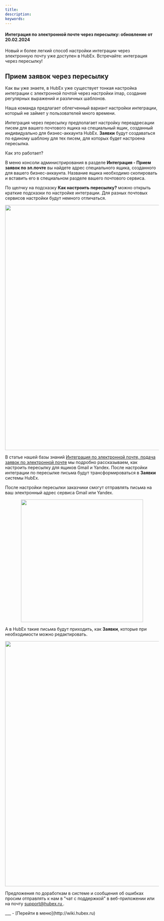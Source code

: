 ```yaml
---
title: 
description: 
keywords: 
---
```


#### Интеграция по электронной почте через пересылку: обновление от 20.02.2024
<html>
<meta charset="utf-8">

</html>
<body>
<p>Новый и более легкий способ настройки интеграции через электронную почту уже доступен в HubEx. Встречайте: интеграция через пересылку!</p>
<h2>Прием заявок через пересылку</h2>
<p>Как вы уже знаете, в HubEx уже существует тонкая настройка интеграции с электронной почтой через настройки imap, создание регулярных выражений и различных шаблонов.&nbsp;</p>
<p>Наша команда предлагает облегченный вариант настройки интеграции, который не займет у пользователей много времени.&nbsp;</p>
<p>Интеграция через пересылку предполагает настройку переадресации писем для вашего почтового ящика на специальный ящик, созданный индивидуально для бизнес-аккаунта HubEx. <strong>Заявки</strong> будут создаваться по единому шаблону для тех писем, для которых будет настроена пересылка.</p>
<p>Как это работает?</p>
<p>В меню консоли администрирования в разделе <strong>Интеграция - Прием заявок по эл.почте</strong> вы найдете адрес специального ящика, созданного для вашего бизнес-аккаунта. Название ящика необходимо скопировать и вставить его в специальном разделе вашего почтового сервиса.</p>
<p>По щелчку на подсказку <strong>Как настроить пересылку?</strong> можно открыть краткие подсказки по настройке интеграции. Для разных почтовых сервисов настройки будут немного отличаться.&nbsp;</p>
<div><img style="margin: 0 auto; display: block; max-width: 100%;" src="https://wiki.hubex.ru/attachments/images/FAQ/RELEASENOTES/TicketMail/Integration2.jpg" width="800" height="auto" /></div>
<p>В статье нашей базы знаний&nbsp;<a href="https://wiki.hubex.ru/docs/FAQ/RU/admin/TicketMail.html" target="_blank" rel="noopener">Интеграция по электронной почте, подача заявок по электронной почте</a> мы подробно рассказываем, как настроить пересылку для ящиков Gmail и Yandex. После настройки интеграции по пересылке письма будут трансформироваться в <strong>Заявки</strong> системы HubEx.</p>
<p>После настройки пересылки заказчики смогут отправлять письма на ваш электронный адрес сервиса Gmail или Yandex.</p>
<div><img style="margin: 0 auto; display: block; max-width: 100%;" src="https://wiki.hubex.ru/attachments/images/FAQ/RELEASENOTES/TicketMail/Mail4.jpg" width="400" height="auto" /></div>
<p>А в HubEx такие письма будут приходить, как <strong>Заявки</strong>, которые при необходимости можно редактировать.</p>
<div><img style="margin: 0 auto; display: block; max-width: 100%;" src="https://wiki.hubex.ru/attachments/images/FAQ/RELEASENOTES/TicketMail/Integration21.jpg" width="800" height="auto" /></div>

<p>Предложения по доработкам в системе и сообщения об ошибках просим отправлять к нам в "чат с поддержкой" в веб-приложении или на почту <a href="mailto:support@hubex.ru" target="_blank" rel="noopener"> support@hubex.ru </a>.</p>



</body>
___
- [Перейти в меню](http://wiki.hubex.ru)
